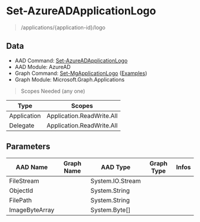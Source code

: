 # Set-AzureADApplicationLogo

> /applications/{application-id}/logo

## Data

+ AAD Command: [Set-AzureADApplicationLogo](https://docs.microsoft.com/en-us/powershell/module/AzureAD/Set-AzureADApplicationLogo)
+ AAD Module: AzureAD
+ Graph Command: [Set-MgApplicationLogo](https://docs.microsoft.com/en-us/powershell/module/Microsoft.Graph.Applications/Set-MgApplicationLogo) ([Examples](https://github.com/orgs/msgraph/discussions?discussions_q=Set-MgApplicationLogo))
+ Graph Module: Microsoft.Graph.Applications

> Scopes Needed (any one)

|Type|Scopes|
|---|---|
|Application|Application.ReadWrite.All|
|Delegate|Application.ReadWrite.All|

## Parameters

|AAD Name|Graph Name|AAD Type|Graph Type|Infos|
|---|---|---|---|---|
|FileStream||System.IO.Stream|||
|ObjectId||System.String|||
|FilePath||System.String|||
|ImageByteArray||System.Byte[]|||

